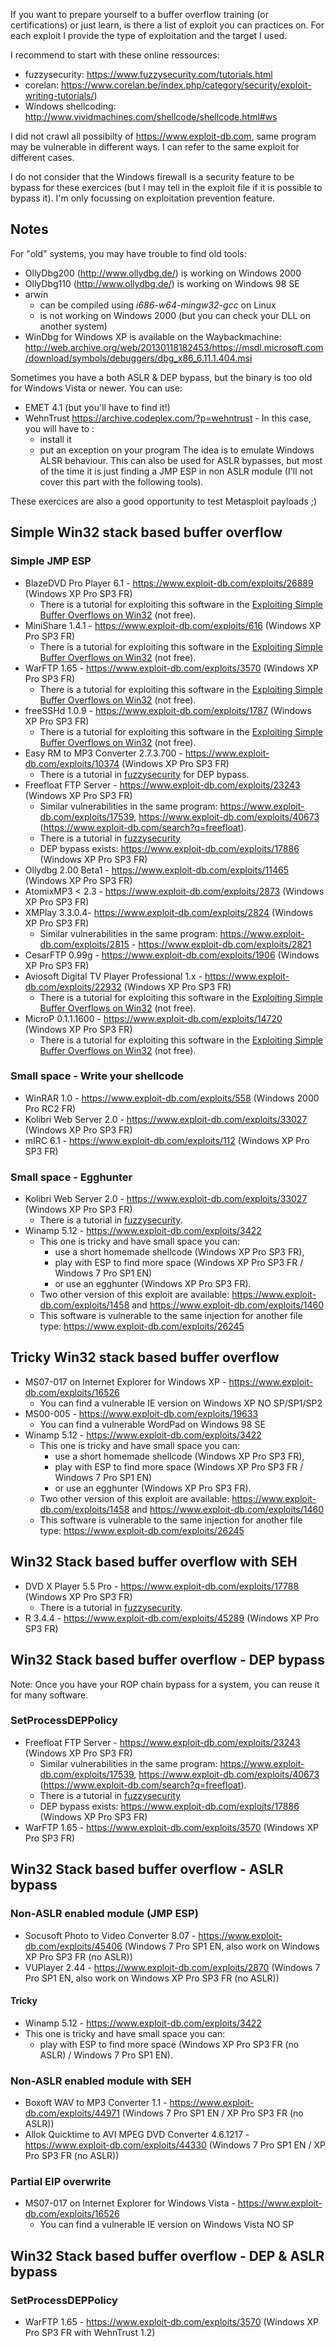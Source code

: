 If you want to prepare yourself to a buffer overflow training (or certifications) or just learn, is there a list of exploit you can practices on. For each exploit I provide the type of exploitation and the target I used.

I recommend to start with these online ressources: 
 * fuzzysecurity: https://www.fuzzysecurity.com/tutorials.html
 * corelan: https://www.corelan.be/index.php/category/security/exploit-writing-tutorials/)
 * Windows shellcoding: http://www.vividmachines.com/shellcode/shellcode.html#ws

I did not crawl all possibilty of https://www.exploit-db.com, same program may be vulnerable in different ways. I can refer to the same exploit for different cases.

I do not consider that the Windows firewall is a security feature to be bypass for these exercices (but I may tell in the exploit file if it is possible to bypass it). I'm only focussing on exploitation prevention feature.  

## Notes

For "old" systems, you may have trouble to find old tools:
 * OllyDbg200 (http://www.ollydbg.de/) is working on Windows 2000
 * OllyDbg110 (http://www.ollydbg.de/) is working on Windows 98 SE
 * arwin
   * can be compiled using *i686-w64-mingw32-gcc* on Linux
   * is not working on Windows 2000 (but you can check your DLL on another system)
  * WinDbg for Windows XP is available on the Waybackmachine: http://web.archive.org/web/20130118182453/https://msdl.microsoft.com/download/symbols/debuggers/dbg_x86_6.11.1.404.msi

Sometimes you have a both ASLR & DEP bypass, but the binary is too old for Windows Vista or newer. You can use:
  * EMET 4.1 (but you'll have to find it!)
  * WehnTrust https://archive.codeplex.com/?p=wehntrust - In this case, you will have to :
    * install it
    * put an exception on your program
The idea is to emulate Windows ALSR behaviour. This can also be used for ASLR bypasses, but most of the time it is just finding a JMP ESP in non ASLR module (I'll not cover this part with the following tools).
 
These exercices are also a good opportunity to test Metasploit payloads ;)

## Simple Win32 stack based buffer overflow

### Simple JMP ESP

 * BlazeDVD Pro Player 6.1 - https://www.exploit-db.com/exploits/26889 (Windows XP Pro SP3 FR)
   * There is a tutorial for exploiting this software in the [Exploiting Simple Buffer Overflows on Win32](https://www.pentesteracademy.com/course?id=13) (not free).
 * MiniShare 1.4.1 - https://www.exploit-db.com/exploits/616   (Windows XP Pro SP3 FR)
   * There is a tutorial for exploiting this software in the [Exploiting Simple Buffer Overflows on Win32](https://www.pentesteracademy.com/course?id=13) (not free).
 * WarFTP 1.65 - https://www.exploit-db.com/exploits/3570  (Windows XP Pro SP3 FR)
   * There is a tutorial for exploiting this software in the [Exploiting Simple Buffer Overflows on Win32](https://www.pentesteracademy.com/course?id=13) (not free).
 * freeSSHd 1.0.9 - https://www.exploit-db.com/exploits/1787  (Windows XP Pro SP3 FR)
   * There is a tutorial for exploiting this software in the [Exploiting Simple Buffer Overflows on Win32](https://www.pentesteracademy.com/course?id=13) (not free).
 * Easy RM to MP3 Converter 2.7.3.700 - https://www.exploit-db.com/exploits/10374 (Windows XP Pro SP3 FR)
   * There is a tutorial in [fuzzysecurity](https://www.fuzzysecurity.com/tutorials/expDev/6.html) for DEP bypass.
 * Freefloat FTP Server - https://www.exploit-db.com/exploits/23243 (Windows XP Pro SP3 FR)
   * Similar vulnerabilities in the same program: https://www.exploit-db.com/exploits/17539, https://www.exploit-db.com/exploits/40673 (https://www.exploit-db.com/search?q=freefloat).
   * There is a tutorial in [fuzzysecurity](https://www.fuzzysecurity.com/tutorials/expDev/2.html)
   * DEP bypass exists: https://www.exploit-db.com/exploits/17886 (Windows XP Pro SP3 FR)
 * Ollydbg 2.00 Beta1 - https://www.exploit-db.com/exploits/11465 (Windows XP Pro SP3 FR)
 * AtomixMP3 < 2.3 - https://www.exploit-db.com/exploits/2873  (Windows XP Pro SP3 FR)
 * XMPlay 3.3.0.4- https://www.exploit-db.com/exploits/2824  (Windows XP Pro SP3 FR)
   * Similar vulnerabilities in the same program: https://www.exploit-db.com/exploits/2815 - https://www.exploit-db.com/exploits/2821
 * CesarFTP 0.99g - https://www.exploit-db.com/exploits/1906  (Windows XP Pro SP3 FR)
 * Aviosoft Digital TV Player Professional 1.x - https://www.exploit-db.com/exploits/22932 (Windows XP Pro SP3 FR)
   * There is a tutorial for exploiting this software in the [Exploiting Simple Buffer Overflows on Win32](https://www.pentesteracademy.com/course?id=13) (not free).
 * MicroP 0.1.1.1600 - https://www.exploit-db.com/exploits/14720 (Windows XP Pro SP3 FR)
   * There is a tutorial for exploiting this software in the [Exploiting Simple Buffer Overflows on Win32](https://www.pentesteracademy.com/course?id=13) (not free).

### Small space - Write your shellcode

 * WinRAR 1.0 - https://www.exploit-db.com/exploits/558   (Windows 2000 Pro RC2 FR)
 * Kolibri Web Server 2.0 - https://www.exploit-db.com/exploits/33027 (Windows XP Pro SP3 FR)
 * mIRC 6.1 - https://www.exploit-db.com/exploits/112   (Windows XP Pro SP3 FR)

### Small space - Egghunter

 * Kolibri Web Server 2.0 - https://www.exploit-db.com/exploits/33027 (Windows XP Pro SP3 FR)
    * There is a tutorial in [fuzzysecurity](https://www.fuzzysecurity.com/tutorials/expDev/3.html).
 * Winamp 5.12 - https://www.exploit-db.com/exploits/3422
   * This one is tricky and have small space you can:
      * use a short homemade shellcode (Windows XP Pro SP3 FR),
      * play with ESP to find more space (Windows XP Pro SP3 FR / Windows 7 Pro SP1 EN)
      * or use an egghunter (Windows XP Pro SP3 FR).
   * Two other version of this exploit are available: https://www.exploit-db.com/exploits/1458 and https://www.exploit-db.com/exploits/1460
   * This software is vulnerable to the same injection for another file type: https://www.exploit-db.com/exploits/26245

## Tricky Win32 stack based buffer overflow

 * MS07-017 on Internet Explorer for Windows XP - https://www.exploit-db.com/exploits/16526
   * You can find a vulnerable IE version on Windows XP NO SP/SP1/SP2
 * MS00-005 - https://www.exploit-db.com/exploits/19633
   * You can find a vulnerable WordPad on Windows 98 SE
 * Winamp 5.12 - https://www.exploit-db.com/exploits/3422 
   * This one is tricky and have small space you can:
      * use a short homemade shellcode (Windows XP Pro SP3 FR),
      * play with ESP to find more space (Windows XP Pro SP3 FR / Windows 7 Pro SP1 EN)
      * or use an egghunter (Windows XP Pro SP3 FR).
   * Two other version of this exploit are available: https://www.exploit-db.com/exploits/1458 and https://www.exploit-db.com/exploits/1460
   * This software is vulnerable to the same injection for another file type: https://www.exploit-db.com/exploits/26245
   
## Win32 Stack based buffer overflow with SEH

 * DVD X Player 5.5 Pro - https://www.exploit-db.com/exploits/17788 (Windows XP Pro SP3 FR)
   * There is a tutorial in [fuzzysecurity](https://www.fuzzysecurity.com/tutorials/expDev/3.html).
 * R 3.4.4 - https://www.exploit-db.com/exploits/45289 (Windows XP Pro SP3 FR)
 
## Win32 Stack based buffer overflow - DEP bypass

Note: Once you have your ROP chain bypass for a system, you can reuse it for many software.

### SetProcessDEPPolicy

  * Freefloat FTP Server - https://www.exploit-db.com/exploits/23243 (Windows XP Pro SP3 FR)
    * Similar vulnerabilities in the same program: https://www.exploit-db.com/exploits/17539, https://www.exploit-db.com/exploits/40673 (https://www.exploit-db.com/search?q=freefloat).
    * There is a tutorial in [fuzzysecurity](https://www.fuzzysecurity.com/tutorials/expDev/2.html)
    * DEP bypass exists: https://www.exploit-db.com/exploits/17886 (Windows XP Pro SP3 FR)
  * WarFTP 1.65 - https://www.exploit-db.com/exploits/3570  (Windows XP Pro SP3 FR)
 
 ## Win32 Stack based buffer overflow - ASLR bypass
 ### Non-ASLR enabled module (JMP ESP)
  * Socusoft Photo to Video Converter 8.07 - https://www.exploit-db.com/exploits/45406 (Windows 7 Pro SP1 EN, also work on Windows XP Pro SP3 FR (no ASLR))
  * VUPlayer 2.44 - https://www.exploit-db.com/exploits/2870 (Windows 7 Pro SP1 EN, also work on Windows XP Pro SP3 FR (no ASLR))
  #### Tricky
   * Winamp 5.12 - https://www.exploit-db.com/exploits/3422 
   * This one is tricky and have small space you can:
      * play with ESP to find more space (Windows XP Pro SP3 FR (no ASLR) / Windows 7 Pro SP1 EN).
 ### Non-ASLR enabled module with SEH
  * Boxoft WAV to MP3 Converter 1.1 - https://www.exploit-db.com/exploits/44971 (Windows 7 Pro SP1 EN / XP Pro SP3 FR (no ASLR))
  * Allok Quicktime to AVI MPEG DVD Converter 4.6.1217 - https://www.exploit-db.com/exploits/44330 (Windows 7 Pro SP1 EN / XP Pro SP3 FR (no ASLR))
 ### Partial EIP overwrite
  * MS07-017 on Internet Explorer for Windows Vista - https://www.exploit-db.com/exploits/16526
    * You can find a vulnerable IE version on Windows Vista NO SP

## Win32 Stack based buffer overflow - DEP & ASLR bypass

### SetProcessDEPPolicy
  * WarFTP 1.65 - https://www.exploit-db.com/exploits/3570  (Windows XP Pro SP3 FR with WehnTrust 1.2)
